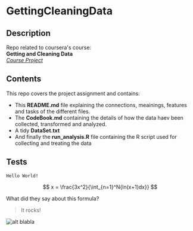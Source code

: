 GettingCleaningData
===================

Description
-----------

Repo related to coursera's course:  
**Getting and Cleaning Data**  
[*Course Project*](https://class.coursera.org/getdata-007/human_grading/view/courses/972585/assessments/3/submissions)
  


Contents
--------
This repo covers the project assignment and contains:

* This __README.md__ file explaining the connections, meainings, features and tasks of the different files.
* The __CodeBook.md__ containing the details of how the data haev been collected, transformed and analyzed.
* A tidy __DataSet.txt__
* And finally the __run_analysis.R__ file containing the R script used for collecting and treating the data


Tests
-----
```
Hello World!
```
  
$$ x = \frac{3x^2}{\int_{n=1}^N{ln(x+1)dx}} $$
  
What did they say about this formula?  

>It rocks!

![alt blabla](https://www.coursera.org//maestro/api/course/972585/logo)